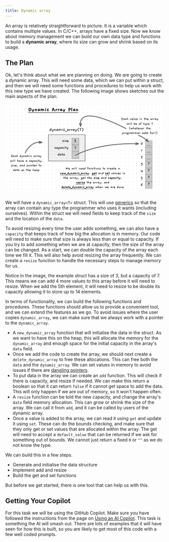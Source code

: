 ```yaml
---
title: Dynamic array
---
```


An array is relatively straightforward to picture. It is a variable which contains multiple values. In C/C++, arrays have a fixed size. Now we know about memory management we can build our own data type and functions to build a **dynamic array**, where its size can grow and shrink based on its usage.

## The Plan

Ok, let's think about what we are planning on doing. We are going to create a dynamic array. This will need some data, which we can put within a struct, and then we will need some functions and procedures to help us work with this new type we have created. The following image shows sketches out the main aspects of the plan.

![The plan to build a dynamic array](./images/dyn-arr-plan.png)

We will have a `dynamic_array<T>` struct. This will use [generics](/book/part-2-organised-code/6-deep-dive-memory/2-trailside/07-generics) so that the array can contain any type the programmer who uses it wants (including ourselves). Within the struct we will need fields to keep track of the `size` and the location of the `data`.

To avoid resizing every time the user adds something, we can also have a `capacity` that keeps track of how big the allocation is in memory. Our code will need to make sure that size is always less than or equal to capacity. If you try to add something when we are at capacity, then the size of the array can be changed. As a start, we can double the capacity of the array each time we fill it. This will also help avoid resizing the array frequently. We can create a `resize` function to handle the necessary steps to manage memory for us.

Notice in the image, the example struct has a size of 3, but a capacity of 7. This means we can add 4 more values to this array before it will need to resize. When we add the 5th element, it will need to resize to be double its capacity allowing it to store up to 14 elements.

In terms of functionality, we can build the following functions and procedures. These functions should allow us to provide a convenient tool, and we can extend the features as we go. To avoid issues where the user copies `dynamic_array`, we can make sure that we always work with a pointer to the `dynamic_array`.

- A `new_dynamic_array` function that will initialise the data in the struct. As we want to have this on the heap, this will allocate the memory for the `dynamic_array` and enough space for the initial capacity in the array's `data` field.
- Once we add the code to create the array, we should next create a `delete_dynamic_array` to free these allocations. This can free both the `data` and the `dynamic_array`. We can set values in memory to avoid issues if there are [dangling pointers](/book/part-2-organised-code/6-deep-dive-memory/2-trailside/05-3-dangling-pointer).
- To put data in the array we can create an `add` function. This will check if there is capacity, and resize if needed. We can make this return a boolean so that it can return `false` if it cannot get space to add the data. This will only happen if we are out of memory, so it won't happen often.
- A `resize` function can be told the new capacity, and change the array's `data` field memory allocation. This can grow or shrink the size of the array. We can call it from `add`, and it can be called by users of the dynamic array.
- Once a value is added to the array, we can read it using `get` and update it using `set`. These can do the bounds checking, and make sure that they only get or set values that are allocated within the array. The get will need to accept a `default_value` that can be returned if we ask for something out of bounds. We cannot just return a fixed `0` or `""` as we do not know the type.

We can build this in a few steps.

- Generate and initialise the data structure
- Implement add and resize
- Build the get and set functions

But before we get started, there is one tool that can help us with this.

## Getting Your Copilot

For this task we will be using the GitHub Copilot. Make sure you have followed the instructions from the page on [Using an AI Copilot](/book/part-2-organised-code/6-deep-dive-memory/2-trailside/08-copilot). This task is something the AI will smash out. There are lots of examples that it will have seen for how this is built, so you are likely to get most of this code with a few well coded prompts.
